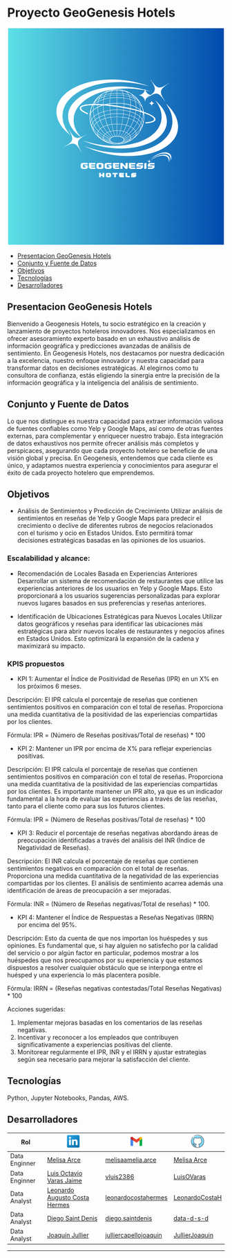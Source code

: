 # Proyecto GeoGenesis Hotels
<p align=center><img src=img/Geogenesis.png><p>

- [Presentacion GeoGenesis Hotels](#presentacion-geogenesis-hotels)
- [Conjunto y Fuente de Datos](#conjunto-y-fuente-de-datos)
- [Objetivos](#objetivos)
- [Tecnologías](#tecnologías)
- [Desarrolladores](#desarrolladores)

## Presentacion GeoGenesis Hotels

Bienvenido a Geogenesis Hotels, tu socio estratégico en la creación y lanzamiento de proyectos hoteleros innovadores. Nos especializamos en ofrecer asesoramiento experto basado en un exhaustivo análisis de información geográfica y predicciones avanzadas de análisis de sentimiento.
En Geogenesis Hotels, nos destacamos por nuestra dedicación a la excelencia, nuestro enfoque innovador y nuestra capacidad para transformar datos en decisiones estratégicas. Al elegirnos como tu consultora de confianza, estás eligiendo la sinergia entre la precisión de la información geográfica y la inteligencia del análisis de sentimiento.

## Conjunto y Fuente de Datos

Lo que nos distingue es nuestra capacidad para extraer información valiosa de fuentes confiables como Yelp y Google Maps, así como de otras fuentes externas, para complementar y enriquecer nuestro trabajo. Esta integración de datos exhaustivos nos permite ofrecer análisis más completos y perspicaces, asegurando que cada proyecto hotelero se beneficie de una visión global y precisa. En Geogenesis, entendemos que cada cliente es único, y adaptamos nuestra experiencia y conocimientos para asegurar el éxito de cada proyecto hotelero que emprendemos.

## Objetivos

- Análisis de Sentimientos y Predicción de Crecimiento
Utilizar análisis de sentimientos en reseñas de Yelp y Google Maps para predecir el crecimiento o declive de diferentes rubros de negocios relacionados con el turismo y ocio en Estados Unidos. Esto permitirá tomar decisiones estratégicas basadas en las opiniones de los usuarios.

### Escalabilidad y alcance: 

- Recomendación de Locales Basada en Experiencias Anteriores
Desarrollar un sistema de recomendación de restaurantes que utilice las experiencias anteriores de los usuarios en Yelp y Google Maps. Esto proporcionará a los usuarios sugerencias personalizadas para explorar nuevos lugares basados en sus preferencias y reseñas anteriores.

- Identificación de Ubicaciones Estratégicas para Nuevos Locales
Utilizar datos geográficos y reseñas para identificar las ubicaciones más estratégicas para abrir nuevos locales de restaurantes y negocios afines en Estados Unidos. Esto optimizará la expansión de la cadena y maximizará su impacto.

### KPIS propuestos

- KPI 1: Aumentar el Índice de Positividad de Reseñas (IPR) en un X% en los próximos 6 meses. 

Descripción:
El IPR calcula el porcentaje de reseñas que contienen sentimientos positivos en comparación con el total de reseñas. Proporciona una medida cuantitativa de la positividad de las experiencias compartidas por los clientes.

Fórmula:
IPR = (Número de Reseñas positivas/Total de reseñas) * 100


- KPI 2: Mantener un IPR por encima de X% para reflejar experiencias positivas.

Descripción:
El IPR calcula el porcentaje de reseñas que contienen sentimientos positivos en comparación con el total de reseñas. Proporciona una medida cuantitativa de la positividad de las experiencias compartidas por los clientes. Es importante mantener un IPR alto, ya que es un indicador fundamental a la hora de evaluar las experiencias a través de las reseñas, tanto para el cliente como para sus los futuros clientes.

Fórmula:
IPR = (Número de Reseñas positivas/Total de reseñas) * 100


- KPI 3: Reducir el porcentaje de reseñas negativas abordando áreas de preocupación identificadas a través del análisis del INR (Índice de Negatividad de Reseñas).

Descripción:
El INR calcula el porcentaje de reseñas que contienen sentimientos negativos en comparación con el total de reseñas. Proporciona una medida cuantitativa de la negatividad de las experiencias compartidas por los clientes. El análisis de sentimiento acarrea además una identificación de áreas de preocupación a ser mejoradas.

Fórmula:
INR = (Número de Reseñas negativas/Total de reseñas) * 100.


- KPI 4: Mantener el Índice de Respuestas a Reseñas Negativas (IRRN) por encima del 95%.

Descripción:
Esto da cuenta de que nos importan los huéspedes y sus opiniones. Es fundamental que, si hay alguien no satisfecho por la calidad del servicio o por algún factor en particular, podemos mostrar a los huéspedes que nos preocupamos por su experiencia y que estamos dispuestos a resolver cualquier obstáculo que se interponga entre el huésped y una experiencia lo más placentera posible.

Fórmula: 
IRRN = (Reseñas negativas contestadas/Total Reseñas Negativas) * 100


Acciones sugeridas:
1)	Implementar mejoras basadas en los comentarios de las reseñas negativas.
2)	Incentivar y reconocer a los empleados que contribuyen significativamente a experiencias positivas del cliente.
3)	Monitorear regularmente el IPR, INR y el IRRN y ajustar estrategias según sea necesario para mejorar la satisfacción del cliente.



## Tecnologías 

Python, Jupyter Notebooks, Pandas, AWS.

## Desarrolladores


| Rol           | ![Linkedin](img/linkedin.png)                                        |![Gmail](img/gmail.png)         | ![GitHub](img/github.png)           | 
|---------------|-----------------------------                                         |--------------------------------|-------------------------------------|
| Data Enginner| [Melisa Arce](https://www.linkedin.com/in/melisaameliaarce/)          |[melisaamelia.arce](mailto:melisaamelia.arce@gmail.com) | [Melisa Arce](https://github.com/melisaameliaarce)  |
| Data Enginner| [Luis Octavio Varas Jaime](https://www.linkedin.com/in/luis-o-varas/) | [vluis2386](mailto:vluis2386@gmail.com) | [LuisOVaras](https://github.com/LuisOVaras) |
| Data Analyst| [Leonardo Augusto Costa Hermes](https://linkedin.com/in/leonardo-costa-672a3a1b9) | [leonardocostahermes](mailto:leonardocostahermes@gmail.com) | [LeonardoCostaH](https://gitHub.com/LeonardoCostaH/) |
| Data Analyst| [Diego Saint Denis](https://www.linkedin.com/in/diego-saint-denis/) | [diego.saintdenis](mailto:diego.saintdenis@gmail.com) | [data-d-s-d](https://github.com/data-d-s-d) |
| Data Analyst|  [Joaquín Jullier](https://www.linkedin.com/in/joaqu%C3%ADn-jullier-6179a4266/) |[julliercapellojoaquin](mailto:julliercapellojoaquin@gmail.com) | [JullierJoaquin](https://github.com/JullierJoaquin?tab=repositories)|
            

---


